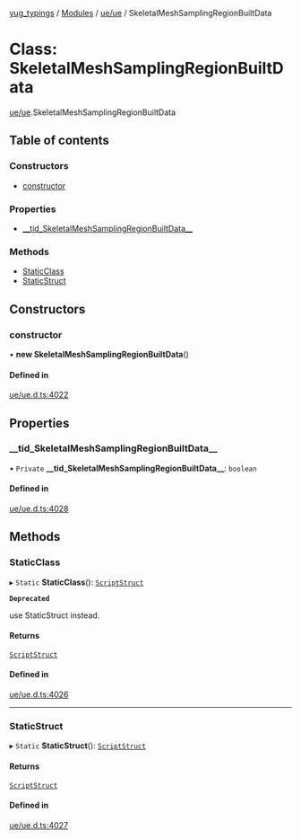 [yug_typings](../README.md) / [Modules](../modules.md) / [ue/ue](../modules/ue_ue.md) / SkeletalMeshSamplingRegionBuiltData

# Class: SkeletalMeshSamplingRegionBuiltData

[ue/ue](../modules/ue_ue.md).SkeletalMeshSamplingRegionBuiltData

## Table of contents

### Constructors

- [constructor](ue_ue.SkeletalMeshSamplingRegionBuiltData.md#constructor)

### Properties

- [\_\_tid\_SkeletalMeshSamplingRegionBuiltData\_\_](ue_ue.SkeletalMeshSamplingRegionBuiltData.md#__tid_skeletalmeshsamplingregionbuiltdata__)

### Methods

- [StaticClass](ue_ue.SkeletalMeshSamplingRegionBuiltData.md#staticclass)
- [StaticStruct](ue_ue.SkeletalMeshSamplingRegionBuiltData.md#staticstruct)

## Constructors

### constructor

• **new SkeletalMeshSamplingRegionBuiltData**()

#### Defined in

[ue/ue.d.ts:4022](https://github.com/YugMetaverse/yug_typings/blob/b7d9b19/ue/ue.d.ts#L4022)

## Properties

### \_\_tid\_SkeletalMeshSamplingRegionBuiltData\_\_

• `Private` **\_\_tid\_SkeletalMeshSamplingRegionBuiltData\_\_**: `boolean`

#### Defined in

[ue/ue.d.ts:4028](https://github.com/YugMetaverse/yug_typings/blob/b7d9b19/ue/ue.d.ts#L4028)

## Methods

### StaticClass

▸ `Static` **StaticClass**(): [`ScriptStruct`](ue_ue.ScriptStruct.md)

**`Deprecated`**

use StaticStruct instead.

#### Returns

[`ScriptStruct`](ue_ue.ScriptStruct.md)

#### Defined in

[ue/ue.d.ts:4026](https://github.com/YugMetaverse/yug_typings/blob/b7d9b19/ue/ue.d.ts#L4026)

___

### StaticStruct

▸ `Static` **StaticStruct**(): [`ScriptStruct`](ue_ue.ScriptStruct.md)

#### Returns

[`ScriptStruct`](ue_ue.ScriptStruct.md)

#### Defined in

[ue/ue.d.ts:4027](https://github.com/YugMetaverse/yug_typings/blob/b7d9b19/ue/ue.d.ts#L4027)

